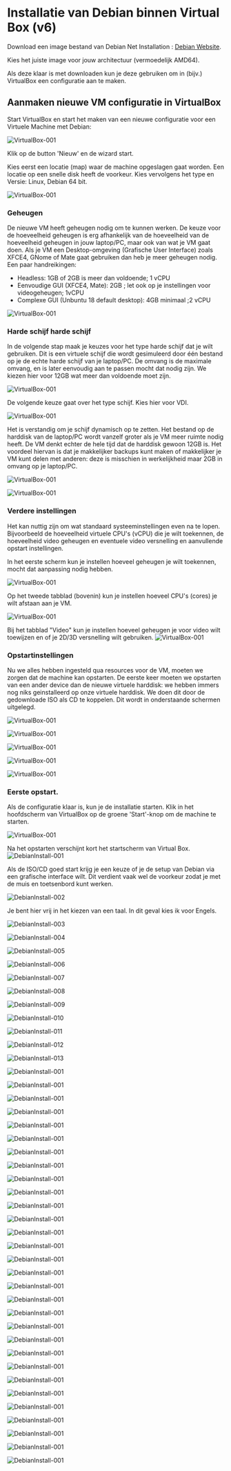 # Installatie van Debian binnen Virtual Box (v6)

Download een image bestand van Debian Net Installation :
[Debian Website](https://www.debian.org/CD/netinst/).

Kies het juiste image voor jouw architectuur (vermoedelijk AMD64).

Als deze klaar is met downloaden kun je deze gebruiken om in (bijv.) VirtualBox een configuratie
aan te maken. 

## Aanmaken nieuwe VM configuratie in VirtualBox
Start VirtualBox en start het maken van een nieuwe configuratie voor een Virtuele Machine met Debian:

![VirtualBox-001](./images/VirtualBox-10.png)

Klik op de button 'Nieuw' en de wizard start. 


Kies eerst een locatie (map) waar de machine opgeslagen gaat worden. Een locatie op een snelle disk heeft de voorkeur.
Kies vervolgens het type en Versie: Linux, Debian 64 bit. 

![VirtualBox-001](./images/VirtualBox-01.png)

### Geheugen

De nieuwe VM heeft geheugen nodig om te kunnen werken. De keuze voor de hoeveelheid geheugen is erg afhankelijk van 
de hoeveelheid van de hoeveelheid geheugen in jouw laptop/PC, maar ook van wat je VM gaat doen. Als je VM
een Desktop-omgeving (Grafische User Interface) zoals XFCE4, GNome of Mate gaat gebruiken dan heb je meer 
geheugen nodig. Een paar handreikingen:
 * Headless: 1GB of 2GB is meer dan voldoende; 1 vCPU
 * Eenvoudige GUI (XFCE4, Mate): 2GB ; let ook op je instellingen voor videogeheugen; 1vCPU
 * Complexe GUI (Unbuntu 18 default desktop): 4GB minimaal  ;2 vCPU

![VirtualBox-001](./images/VirtualBox-02a.png)

### Harde schijf harde schijf    

In de volgende stap maak je keuzes voor het type harde schijf dat je wilt gebruiken. Dit is een virtuele
schijf die wordt gesimuleerd door één bestand op je de echte harde schijf van je laptop/PC. De omvang
is de maximale omvang, en is later eenvoudig aan te passen mocht dat nodig zijn. We kiezen hier
voor 12GB wat meer dan voldoende moet zijn. 

![VirtualBox-001](./images/VirtualBox-02.png)

De volgende keuze gaat over het type schijf. Kies hier voor VDI. 

![VirtualBox-001](./images/VirtualBox-03.png)

Het is verstandig om je schijf dynamisch op te zetten. Het bestand op de harddisk van de laptop/PC 
wordt vanzelf groter als je VM meer ruimte nodig heeft. De VM denkt echter de hele tijd dat de harddisk
gewoon 12GB is. Het voordeel hiervan is dat je makkelijker backups kunt maken of makkelijker je VM kunt
delen met anderen: deze is misschien in werkelijkheid maar 2GB in omvang op je laptop/PC.

![VirtualBox-001](./images/VirtualBox-04.png)


![VirtualBox-001](./images/VirtualBox-05.png)

### Verdere instellingen
Het kan nuttig zijn om wat standaard systeeminstellingen even na te lopen. Bijvoorbeeld de hoeveelheid
virtuele CPU's (vCPU) die je wilt toekennen, de hoeveelheid video geheugen en eventuele video versnelling
en aanvullende opstart instellingen.

In het eerste scherm kun je instellen hoeveel geheugen je wilt toekennen, mocht dat aanpassing nodig hebben. 
 
![VirtualBox-001](./images/VirtualBox-21.png)

Op het tweede tabblad (bovenin) kun je instellen hoeveel CPU's (cores) je wilt afstaan aan je VM.

![VirtualBox-001](./images/VirtualBox-22.png)

Bij het tabblad "Video" kun je instellen hoeveel geheugen je voor video wilt toewijzen en of je 
2D/3D versnelling wilt gebruiken. 
![VirtualBox-001](./images/VirtualBox-20.png)

### Opstartinstellingen
Nu we alles hebben ingesteld qua resources voor de VM, moeten we zorgen dat de machine kan opstarten. De eerste
keer moeten we opstarten van een ander device dan de nieuwe virtuele harddisk: we hebben immers nog niks
geinstalleerd op onze virtuele harddisk. 
We doen dit door de gedownloade ISO als CD te koppelen. Dit wordt in onderstaande schermen uitgelegd.

![VirtualBox-001](./images/VirtualBox-06.png)

![VirtualBox-001](./images/VirtualBox-07.png)

![VirtualBox-001](./images/VirtualBox-08.png)

![VirtualBox-001](./images/VirtualBox-08a.png)

![VirtualBox-001](./images/VirtualBox-09.png)

### Eerste opstart.
Als de configuratie klaar is, kun je de installatie starten. Klik in het hoofdscherm van VirtualBox
op de groene 'Start'-knop om de machine te starten.  

![VirtualBox-001](./images/VirtualBox-10.png)

Na het opstarten verschijnt kort het startscherm van Virtual Box. 
![DebianInstall-001](./images/debian-install-001.png)

Als de ISO/CD goed start krijg je een keuze of je de setup van Debian via een grafische interface wilt. Dit verdient
vaak wel de voorkeur zodat je met de muis en toetsenbord kunt werken.

![DebianInstall-002](./images/debian-install-002.png)

Je bent hier vrij in het kiezen van een taal. In dit geval kies ik voor Engels.

![DebianInstall-003](./images/debian-install-003.png)

![DebianInstall-004](./images/debian-install-004.png)

![DebianInstall-005](./images/debian-install-005.png)

![DebianInstall-006](./images/debian-install-006.png)

![DebianInstall-007](./images/debian-install-007.png)

![DebianInstall-008](./images/debian-install-008.png)

![DebianInstall-009](./images/debian-install-009.png)

![DebianInstall-010](./images/debian-install-010.png)

![DebianInstall-011](./images/debian-install-011.png)

![DebianInstall-012](./images/debian-install-012.png)

![DebianInstall-013](./images/debian-install-013.png)

![DebianInstall-001](./images/debian-install-014.png)

![DebianInstall-001](./images/debian-install-015.png)

![DebianInstall-001](./images/debian-install-016.png)

![DebianInstall-001](./images/debian-install-017.png)

![DebianInstall-001](./images/debian-install-018.png)

![DebianInstall-001](./images/debian-install-019.png)

![DebianInstall-001](./images/debian-install-020.png)

![DebianInstall-001](./images/debian-install-021.png)

![DebianInstall-001](./images/debian-install-022.png)

![DebianInstall-001](./images/debian-install-023.png)

![DebianInstall-001](./images/debian-install-024.png)

![DebianInstall-001](./images/debian-install-025.png)

![DebianInstall-001](./images/debian-install-026.png)

![DebianInstall-001](./images/debian-install-027.png)

![DebianInstall-001](./images/debian-install-028.png)

![DebianInstall-001](./images/debian-install-029.png)

![DebianInstall-001](./images/debian-install-030.png)

![DebianInstall-001](./images/debian-install-031.png)

![DebianInstall-001](./images/debian-install-032.png)

![DebianInstall-001](./images/debian-install-033.png)

![DebianInstall-001](./images/debian-install-034.png)

![DebianInstall-001](./images/debian-install-035.png)

![DebianInstall-001](./images/debian-install-036.png)

![DebianInstall-001](./images/debian-install-037.png)

![DebianInstall-001](./images/debian-install-038.png)

![DebianInstall-001](./images/debian-install-039.png)

![DebianInstall-001](./images/debian-install-040.png)

![DebianInstall-001](./images/debian-install-041.png)

![DebianInstall-001](./images/debian-install-042.png)

![DebianInstall-001](./images/debian-install-043.png)